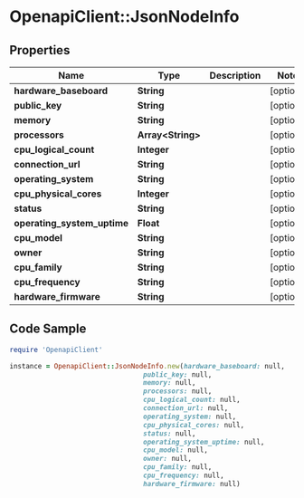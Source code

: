# OpenapiClient::JsonNodeInfo

## Properties

Name | Type | Description | Notes
------------ | ------------- | ------------- | -------------
**hardware_baseboard** | **String** |  | [optional] 
**public_key** | **String** |  | [optional] 
**memory** | **String** |  | [optional] 
**processors** | **Array&lt;String&gt;** |  | [optional] 
**cpu_logical_count** | **Integer** |  | [optional] 
**connection_url** | **String** |  | [optional] 
**operating_system** | **String** |  | [optional] 
**cpu_physical_cores** | **Integer** |  | [optional] 
**status** | **String** |  | [optional] 
**operating_system_uptime** | **Float** |  | [optional] 
**cpu_model** | **String** |  | [optional] 
**owner** | **String** |  | [optional] 
**cpu_family** | **String** |  | [optional] 
**cpu_frequency** | **String** |  | [optional] 
**hardware_firmware** | **String** |  | [optional] 

## Code Sample

```ruby
require 'OpenapiClient'

instance = OpenapiClient::JsonNodeInfo.new(hardware_baseboard: null,
                                 public_key: null,
                                 memory: null,
                                 processors: null,
                                 cpu_logical_count: null,
                                 connection_url: null,
                                 operating_system: null,
                                 cpu_physical_cores: null,
                                 status: null,
                                 operating_system_uptime: null,
                                 cpu_model: null,
                                 owner: null,
                                 cpu_family: null,
                                 cpu_frequency: null,
                                 hardware_firmware: null)
```


